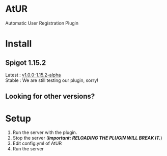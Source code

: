 # AtUR
Automatic User Registration Plugin
# Install
## Spigot 1.15.2
Latest : [v1.0.0-1.15.2-alpha](https://github.com/jhseo1107/AtUR/releases/tag/v1.0.0-alpha)<br>
Stable : We are still testing our plugin, sorry!
## Looking for other versions?
# Setup
  1. Run the server with the plugin.
  2. Stop the server (***Important: RELOADING THE PLUGIN WILL BREAK IT.***)
  3. Edit config.yml of AtUR
  4. Run the server
